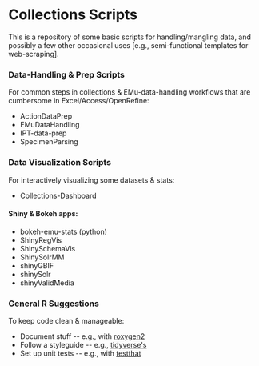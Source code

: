# Collections Scripts #

This is a repository of some basic scripts for handling/mangling data, and possibly a few other occasional uses [e.g., semi-functional templates for web-scraping].


### Data-Handling & Prep Scripts ###

For common steps in collections & EMu-data-handling workflows that are cumbersome in Excel/Access/OpenRefine:
- ActionDataPrep
- EMuDataHandling
- IPT-data-prep
- SpecimenParsing


### Data Visualization Scripts ###

For interactively visualizing some datasets & stats:
- Collections-Dashboard

#### Shiny & Bokeh apps:
- bokeh-emu-stats (python)
- ShinyRegVis
- ShinySchemaVis
- ShinySolrMM
- shinyGBIF
- shinySolr
- shinyValidMedia



### General R Suggestions ###
To keep code clean & manageable:
- Document stuff -- e.g., with [roxygen2](https://cran.r-project.org/web/packages/roxygen2/vignettes/roxygen2.html)
- Follow a styleguide -- e.g.,  [tidyverse's](https://style.tidyverse.org/)
- Set up unit tests -- e.g., with [testthat](https://testthat.r-lib.org/)
